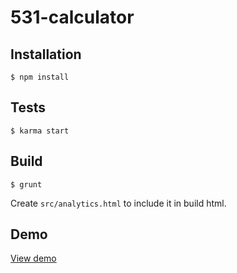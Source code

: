 # 531-calculator

## Installation

`$ npm install`

## Tests

`$ karma start`

## Build

`$ grunt`

Create `src/analytics.html` to include it in build html.

## Demo

[View demo](http://dev.viklund.fi/531-calculator/)